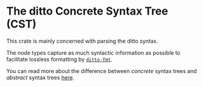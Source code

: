 # The ditto Concrete Syntax Tree (CST)

This crate is mainly concerned with parsing the ditto syntax.

The node types capture as much syntactic information as possible to facilitate lossless formatting by [`ditto-fmt`](../ditto-fmt).

You can read more about the difference between _concrete_ syntax trees and _abstract_ syntax trees [here][parse tree wiki].

[parse tree wiki]: https://en.wikipedia.org/wiki/Parse_tree
